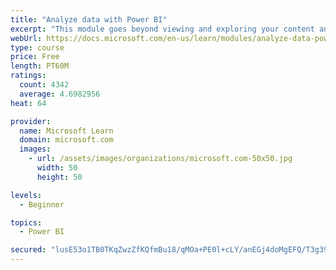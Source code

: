```yaml
---
title: "Analyze data with Power BI"
excerpt: "This module goes beyond viewing and exploring your content and explains how to interact with it by working with reports and dashboards to uncover and share new business insights."
webUrl: https://docs.microsoft.com/en-us/learn/modules/analyze-data-power-bi/
type: course
price: Free
length: PT60M
ratings:
  count: 4342
  average: 4.6982956
heat: 64

provider:
  name: Microsoft Learn
  domain: microsoft.com
  images:
    - url: /assets/images/organizations/microsoft.com-50x50.jpg
      width: 50
      height: 50

levels:
  - Beginner

topics:
  - Power BI

secured: "lusE53o1TB0TKqZwzZfKQfmBu18/qMOa+PE0l+cLY/anEGj4doMgEFQ/T3g39h7tj35l9yF2oD85u5rcsX/pYcWHWScp6pNqaTzErG6C4kSauyHZogXDa0tuvb+YXedZLBfuWb0ajkgRQylH80w8Sdf8gnB4LzZHA/bXtn1OhR2pqX1KqGTiRGqBi0lBd9vQbY+FkYzgAOzA6+G6bMmEYJeZDPLekFN8ZMn7XZwj39Sjp4MDuDn5JRz50NXjVsGZVpWiYHRt7iKWtLHZs5WG/HrkO5SqatoXC5YdZPbwDWPQxR8e/E4qgXYjNYCVo9ABprpjB7mx66CUQ6Shvp9KYG/moL6MAOjpYGRiQLcWNUb8fAiGlUwDltkU4GOjer6DpCsSKhfid8/RXwxjLrowIQ==;QbRuDMf8MVvfP5z11zpagQ=="
---
```


